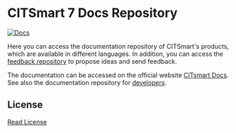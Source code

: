 # CITSmart 7 Docs Repository

[![Docs](https://img.shields.io/badge/docs-build-steelblue.svg?style=flat-square)](https://docs-7.citsmart.com)

Here you can access the documentation repository of CITSmart's products, which are available in different languages. In addition, you can access the [feedback repository][1] to propose ideas and send feedback.

The documentation can be accessed on the official website [CITsmart Docs][2]. See also the documentation repository for [developers][3].


## License

[Read License][4]

[1]:https://github.com/citsmartdocs/feedback
[2]:https://docs-7.citsmart.com
[3]:https://github.com/citsmartdocs/developers
[4]:license.md
